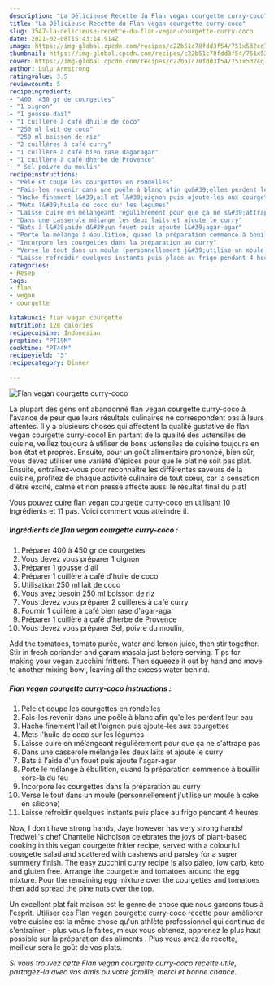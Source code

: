 ```yaml
---
description: "La Délicieuse Recette du Flan vegan courgette curry-coco"
title: "La Délicieuse Recette du Flan vegan courgette curry-coco"
slug: 3547-la-delicieuse-recette-du-flan-vegan-courgette-curry-coco
date: 2021-02-08T15:43:14.914Z
image: https://img-global.cpcdn.com/recipes/c22b51c78fdd3f54/751x532cq70/flan-vegan-courgette-curry-coco-photo-principale-de-la-recette.jpg
thumbnail: https://img-global.cpcdn.com/recipes/c22b51c78fdd3f54/751x532cq70/flan-vegan-courgette-curry-coco-photo-principale-de-la-recette.jpg
cover: https://img-global.cpcdn.com/recipes/c22b51c78fdd3f54/751x532cq70/flan-vegan-courgette-curry-coco-photo-principale-de-la-recette.jpg
author: Lulu Armstrong
ratingvalue: 3.5
reviewcount: 5
recipeingredient:
- "400  450 gr de courgettes"
- "1 oignon"
- "1 gousse dail"
- "1 cuillère à café dhuile de coco"
- "250 ml lait de coco"
- "250 ml boisson de riz"
- "2 cuillères à café curry"
- "1 cuillère à café bien rase dagaragar"
- "1 cuillère à café dherbe de Provence"
- " Sel poivre du moulin"
recipeinstructions:
- "Pèle et coupe les courgettes en rondelles"
- "Fais-les revenir dans une poêle à blanc afin qu&#39;elles perdent leur eau"
- "Hache finement l&#39;ail et l&#39;oignon puis ajoute-les aux courgettes"
- "Mets l&#39;huile de coco sur les légumes"
- "Laisse cuire en mélangeant régulièrement pour que ça ne s&#39;attrape pas"
- "Dans une casserole mélange les deux laits et ajoute le curry"
- "Bats à l&#39;aide d&#39;un fouet puis ajoute l&#39;agar-agar"
- "Porte le mélange à ébullition, quand la préparation commence à bouillir sors-la du feu"
- "Incorpore les courgettes dans la préparation au curry"
- "Verse le tout dans un moule (personnellement j&#39;utilise un moule à cake en silicone)"
- "Laisse refroidir quelques instants puis place au frigo pendant 4 heures"
categories:
- Resep
tags:
- flan
- vegan
- courgette

katakunci: flan vegan courgette 
nutrition: 128 calories
recipecuisine: Indonesian
preptime: "PT19M"
cooktime: "PT44M"
recipeyield: "3"
recipecategory: Dinner

---
```



![Flan vegan courgette curry-coco](https://img-global.cpcdn.com/recipes/c22b51c78fdd3f54/751x532cq70/flan-vegan-courgette-curry-coco-photo-principale-de-la-recette.jpg)

La plupart des gens ont abandonné flan vegan courgette curry-coco à l'avance de peur que leurs résultats culinaires ne correspondent pas à leurs attentes. Il y a plusieurs choses qui affectent la qualité gustative de flan vegan courgette curry-coco! En partant de la qualité des ustensiles de cuisine, veillez toujours à utiliser de bons ustensiles de cuisine toujours en bon état et propres. Ensuite, pour un goût alimentaire prononcé, bien sûr, vous devez utiliser une variété d'épices pour que le plat ne soit pas plat. Ensuite, entraînez-vous pour reconnaître les différentes saveurs de la cuisine, profitez de chaque activité culinaire de tout cœur, car la sensation d'être excité, calme et non pressé affecte aussi le résultat final du plat!

<!--inarticleads1-->

Vous pouvez cuire flan vegan courgette curry-coco en utilisant 10 Ingrédients et 11 pas. Voici comment vous atteindre il.

##### Ingrédients de flan vegan courgette curry-coco :

1. Préparer 400 à 450 gr de courgettes
1. Vous devez vous préparer 1 oignon
1. Préparer 1 gousse d&#39;ail
1. Préparer 1 cuillère à café d&#39;huile de coco
1. Utilisation 250 ml lait de coco
1. Vous avez besoin 250 ml boisson de riz
1. Vous devez vous préparer 2 cuillères à café curry
1. Fournir 1 cuillère à café bien rase d&#39;agar-agar
1. Préparer 1 cuillère à café d&#39;herbe de Provence
1. Vous devez vous préparer  Sel, poivre du moulin,


Add the tomatoes, tomato purée, water and lemon juice, then stir together. Stir in fresh coriander and garam masala just before serving. Tips for making your vegan zucchini fritters. Then squeeze it out by hand and move to another mixing bowl, leaving all the excess water behind. 

<!--inarticleads2-->

##### Flan vegan courgette curry-coco instructions :

1. Pèle et coupe les courgettes en rondelles
1. Fais-les revenir dans une poêle à blanc afin qu&#39;elles perdent leur eau
1. Hache finement l&#39;ail et l&#39;oignon puis ajoute-les aux courgettes
1. Mets l&#39;huile de coco sur les légumes
1. Laisse cuire en mélangeant régulièrement pour que ça ne s&#39;attrape pas
1. Dans une casserole mélange les deux laits et ajoute le curry
1. Bats à l&#39;aide d&#39;un fouet puis ajoute l&#39;agar-agar
1. Porte le mélange à ébullition, quand la préparation commence à bouillir sors-la du feu
1. Incorpore les courgettes dans la préparation au curry
1. Verse le tout dans un moule (personnellement j&#39;utilise un moule à cake en silicone)
1. Laisse refroidir quelques instants puis place au frigo pendant 4 heures


Now, I don&#39;t have strong hands, Jaye however has very strong hands! Tredwell&#39;s chef Chantelle Nicholson celebrates the joys of plant-based cooking in this vegan courgette fritter recipe, served with a colourful courgette salad and scattered with cashews and parsley for a super summery finish. The easy zucchini curry recipe is also paleo, low carb, keto and gluten free. Arrange the courgette and tomatoes around the egg mixture. Pour the remaining egg mixture over the courgettes and tomatoes then add spread the pine nuts over the top. 

<!--inarticleads1-->

<p>
Un excellent plat fait maison est le genre de chose que nous gardons tous à l'esprit. Utiliser ces Flan vegan courgette curry-coco recette pour améliorer votre cuisine est la même chose qu'un athlète professionnel qui continue de s'entraîner - plus vous le faites, mieux vous obtenez, apprenez le plus haut possible sur la préparation des aliments . Plus vous avez de recette, meilleur sera le goût de vos plats.
</p>

<p>
<i>Si vous trouvez cette Flan vegan courgette curry-coco recette utile, partagez-la avec vos amis ou votre famille, merci et bonne chance.</i>
</p>
